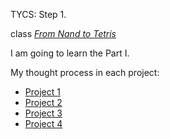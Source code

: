 TYCS: Step 1.


class [*From Nand to Tetris*](https://www.nand2tetris.org/)

I am going to learn the Part I.

My thought process in each project:
- [Project 1](01/README.md)
- [Project 2](02/README.md)
- [Project 3](03/README.md)
- [Project 4](04/README.md)
